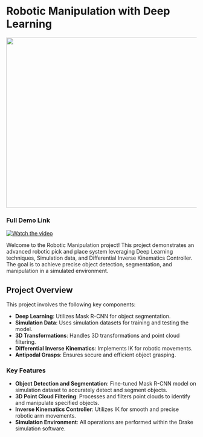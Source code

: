 # Robotic Manipulation with Deep Learning

<img src="robot_pick_and_place.gif" width="900" height="450" />

### Full Demo Link

[![Watch the video](https://img.youtube.com/vi/NvVBQbD16_E/maxresdefault.jpg)](https://youtu.be/NvVBQbD16_E)

Welcome to the Robotic Manipulation project! This project demonstrates an advanced robotic pick and place system leveraging Deep Learning techniques, Simulation data, and Differential Inverse Kinematics Controller. The goal is to achieve precise object detection, segmentation, and manipulation in a simulated environment.

## Project Overview

This project involves the following key components:
- **Deep Learning**: Utilizes Mask R-CNN for object segmentation.
- **Simulation Data**: Uses simulation datasets for training and testing the model.
- **3D Transformations**: Handles 3D transformations and point cloud filtering.
- **Differential Inverse Kinematics**: Implements IK for robotic movements.
- **Antipodal Grasps**: Ensures secure and efficient object grasping.

### Key Features

- **Object Detection and Segmentation**: Fine-tuned Mask R-CNN model on simulation dataset to accurately detect and segment objects.
- **3D Point Cloud Filtering**: Processes and filters point clouds to identify and manipulate specified objects.
- **Inverse Kinematics Controller**: Utilizes IK for smooth and precise robotic arm movements.
- **Simulation Environment**: All operations are performed within the Drake simulation software.


